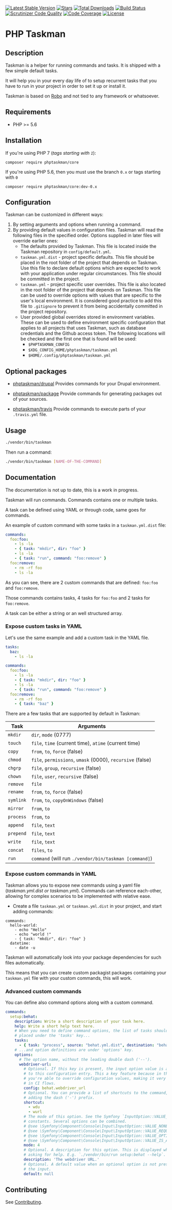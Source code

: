 [![Latest Stable Version](https://img.shields.io/github/release/php-taskman/core.svg?style=flat-square)](https://packagist.org/packages/phptaskman/core)
 [![Stars](https://img.shields.io/github/stars/php-taskman/core.svg?style=flat-square)](https://github.com/php-taskman/core)
 [![Total Downloads](https://img.shields.io/packagist/dt/phptaskman/core.svg?style=flat-square)](https://packagist.org/packages/phptaskman/core)
 [![Build Status](https://img.shields.io/travis/php-taskman/core/master.svg?style=flat-square)](https://travis-ci.org/php-taskman/core)
 [![Scrutinizer Code Quality](https://img.shields.io/scrutinizer/g/php-taskman/core.svg?style=flat-square)](https://scrutinizer-ci.com/g/php-taskman/core/?branch=master)
 [![Code Coverage](https://img.shields.io/scrutinizer/coverage/g/php-taskman/core.svg?style=flat-square)](https://scrutinizer-ci.com/g/php-taskman/core/?branch=master)
 [![License](https://img.shields.io/github/license/php-taskman/core.svg?style=flat-square)](https://packagist.org/packages/phptaskman/core)
 
# PHP Taskman

## Description

Taskman is a helper for running commands and tasks. It is shipped with a few simple default tasks.

It will help you in your every day life of to setup recurrent tasks that you have to run in your project in order to
set it up or install it.

Taskman is based on [Robo](https://robo.li/) and not tied to any framework or whatsoever.

## Requirements

* PHP >= 5.6

## Installation

If you're using PHP 7 (_tags starting with `1`_):

```composer require phptaskman/core```

If you're using PHP 5.6, then you must use the branch `0.x` or tags starting with `0`

```composer require phptaskman/core:dev-0.x```

## Configuration

Taskman can be customized in different ways:

1. By setting arguments and options when running a command.
2. By providing default values in configuration files. Taskman will read
   the following files in the specified order. Options supplied in later files
   will override earlier ones:
    * The defaults provided by Taskman. This file is located inside the Taskman
       repository in `config/default.yml`.
    * `taskman.yml.dist` - project specific defaults. This file should be placed
      in the root folder of the project that depends on Taskman. Use
      this file to declare default options which are expected to work with your
      application under regular circumstances. This file should be committed in
      the project.
    * `taskman.yml` - project specific user overrides. This file is also located
      in the root folder of the project that depends on Taskman. This
      file can be used to override options with values that are specific to the
      user's local environment. It is considered good practice to add this file
      to `.gitignore` to prevent it from being accidentally committed in the
      project repository.
    * User provided global overrides stored in environment variables. These can
      be used to define environment specific configuration that applies to all
      projects that uses Taskman, such as database credentials and the
      Github access token. The following locations will be checked and the first
      one that is found will be used:
        * `$PHPTASKMAN_CONFIG`
        * `$XDG_CONFIG_HOME/phptaskman/taskman.yml`
        * `$HOME/.config/phptaskman/taskman.yml`

## Optional packages

* [phptaskman/drupal](https://github.com/php-taskman/drupal)
Provides commands for your Drupal environment.

* [phptaskman/package](https://github.com/php-taskman/package)
Provide commands for generating packages out of your sources.

* [phptaskman/travis](https://github.com/php-taskman/travis)
Provide commands to execute parts of your `.travis.yml` file.

## Usage

```bash
./vendor/bin/taskman
```

Then run a command:

```bash
./vendor/bin/taskman [NAME-OF-THE-COMMAND]
```

## Documentation

The documentation is not up to date, this is a work in progress.

Taskman will run commands. Commands contains one or multiple tasks.

A task can be defined using YAML or through code, same goes for commands.

An example of custom command with some tasks in a `taskman.yml.dist` file:

```yaml
commands:
  foo:foo:
    - ls -la
    - { task: "mkdir", dir: "foo" }
    - ls -la
    - { task: "run", command: "foo:remove" }
  foo:remove:
    - rm -rf foo
    - ls -la
```

As you can see, there are 2 custom commands that are defined: `foo:foo` and `foo:remove`.

Those commands contains tasks, 4 tasks for `foo:foo` and 2 tasks for `foo:remove`.

A task can be either a string or an well structured array.

### Expose custom tasks in YAML

Let's use the same example and add a custom task in the YAML file.

```yaml
tasks:
  baz:
    - ls -la

commands:
  foo:foo:
    - ls -la
    - { task: "mkdir", dir: "foo" }
    - ls -la
    - { task: "run", command: "foo:remove" }
  foo:remove:
    - rm -rf foo
    - { task: "baz" }
```

There are a few tasks that are supported by default in Taskman:

| Task          | Arguments |
| ------------- | --------- |
| `mkdir`       | `dir`, `mode` (0777) |
| `touch`       | `file`, `time` (current time), `atime` (current time) |
| `copy`        | `from`, `to`, `force` (false) |
| `chmod`       | `file`, `permissions`, `umask` (0000), `recursive` (false) |
| `chgrp`       | `file`, `group`, `recursive` (false) |
| `chown`       | `file`, `user`, `recursive` (false) |
| `remove`      | `file` |
| `rename`      | `from`, `to`, `force` (false) |
| `symlink`     | `from`, `to`, `copyOnWindows` (false) |
| `mirror`      | `from`, `to` |
| `process`     | `from`, `to` |
| `append`      | `file`, `text` |
| `prepend`     | `file`, `text` |
| `write`       | `file`, `text` |
| `concat`      | `files`, `to` |
| `run`         | `command` (will run `./vendor/bin/taskman [command]`) |

### Expose custom commands in YAML

Taskman allows you to expose new commands using a yaml file (_taskman.yml.dist or taskman.yml_).
Commands can reference each-other, allowing for complex scenarios to be implemented with relative ease.

* Create a file `taskman.yml` or `taskman.yml.dist` in your project, and start adding commands:

```
commands:
  hello-world:
    - echo "Hello"
    - echo "world !"
    - { task: "mkdir", dir: "foo" }
  datetime:
    - date -u
```

Taskman will automatically look into your package dependencies for such files automatically.

This means that you can create custom packagist packages containing your `taskman.yml` file with your custom commands,
this will work.

### Advanced custom commands

You can define also command options along with a custom command.

```yaml
commands:
  setup:behat:
    description: Write a short description of your task here.
    help: Write a short help text here.
    # When you need to define command options, the list of tasks should be
    # placed under the 'tasks' key...
    tasks:
      - { task: "process", source: "behat.yml.dist", destination: "behat.yml" }
    # ...and option definitions are under 'options' key.
    options:
      # The option name, without the leading double dash ('--').
      webdriver-url:
        # Optional. If this key is present, the input option value is assigned
        # to this configuration entry. This a key feature because in this way
        # you're able to override configuration values, making it very helpful
        # in CI flows.
        config: behat.webdriver_url
        # Optional. You can provide a list of shortcuts to the command, without
        # adding the dash ('-') prefix.
        shortcut:
          - wdu
          - wurl
        # The mode of this option. See the Symfony `InputOption::VALUE_*`
        # constants. Several options can be combined.
        # @see \Symfony\Component\Console\Input\InputOption::VALUE_NONE
        # @see \Symfony\Component\Console\Input\InputOption::VALUE_REQUIRED
        # @see \Symfony\Component\Console\Input\InputOption::VALUE_OPTIONAL
        # @see \Symfony\Component\Console\Input\InputOption::VALUE_IS_ARRAY
        mode: 4
        # Optional. A description for this option. This is displayed when
        # asking for help. E.g. `./vendor/bin/run setup:behat --help`.
        description: 'The webdriver URL.'
        # Optional. A default value when an optional option is not present in
        # the input.
        default: null
```

## Contributing

See [Contributing](CONTRIBUTING.md).
